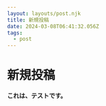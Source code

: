 ```yaml
---
layout: layouts/post.njk
title: 新規投稿
date: 2024-03-08T06:41:32.056Z
tags:
  - post
---
```

# 新規投稿



**これは、テストです。**